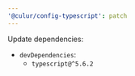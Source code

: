 ```yaml
---
'@culur/config-typescript': patch
---
```


Update dependencies:

- `devDependencies`:
  - `typescript@^5.6.2`
